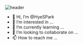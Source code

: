 ![header](https://capsule-render.vercel.app/api?type=transperant&color=auto&height=300&section=header&text=capsule%20render&fontSize=90)

- 👋 Hi, I’m @HyeSPark
- 👀 I’m interested in ...
- 🌱 I’m currently learning ...
- 💞️ I’m looking to collaborate on ...
- 📫 How to reach me ...
